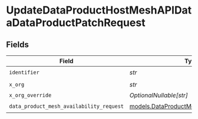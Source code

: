 # UpdateDataProductHostMeshAPIDataDataProductPatchRequest


## Fields

| Field                                                                                        | Type                                                                                         | Required                                                                                     | Description                                                                                  |
| -------------------------------------------------------------------------------------------- | -------------------------------------------------------------------------------------------- | -------------------------------------------------------------------------------------------- | -------------------------------------------------------------------------------------------- |
| `identifier`                                                                                 | *str*                                                                                        | :heavy_check_mark:                                                                           | N/A                                                                                          |
| `x_org`                                                                                      | *str*                                                                                        | :heavy_check_mark:                                                                           | N/A                                                                                          |
| `x_org_override`                                                                             | *OptionalNullable[str]*                                                                      | :heavy_minus_sign:                                                                           | N/A                                                                                          |
| `data_product_mesh_availability_request`                                                     | [models.DataProductMeshAvailabilityRequest](../models/dataproductmeshavailabilityrequest.md) | :heavy_check_mark:                                                                           | N/A                                                                                          |